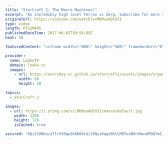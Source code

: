 ```yaml
---
title: "StarCraft 2: The Macro Machines!"
excerpt: "An incredibly high level Terran vs Zerg. Subscribe for more videos: http://lowko.tv/youtube More Starcraft 2 casts: https://goo.gl/NG8qAV  INnoVation vs Leenock in an awesome match of Terran vs Zerg. INnoVation decides to play his favourite style. The macro focused, machine-like Terran control. In the"
originalUrl: https://youtube.com/watch?v=MbMuuAQtO3I
type: video
length: PT22M49S
publishedDateTime: 2017-06-02T10:58:09Z
heat: 50

featuredContent: "<iframe width=\"800\" height=\"500\" frameborder=\"0\" src=\"https://www.youtube.com/embed/MbMuuAQtO3I\" allow=\"accelerometer; autoplay; encrypted-media; gyroscope; picture-in-picture\" allowfullscreen></iframe>"

provider:
  name: LowkoTV
  domain: lowko.tv
  images:
    - url: https://everyday-cc.github.io/starcraft2/assets/images/organizations/lowko.tv-50x50.jpg
      width: 50
      height: 50

topics:
  - StarCraft 2

images:
  - url: https://i.ytimg.com/vi/MbMuuAQtO3I/maxresdefault.jpg
    width: 1280
    height: 720
    isCached: true

secured: "6QiJ3UN6u/a7lrVV0qw2k8K66t4il6Nyi0qquBhlLM0TuxBUrkNovWPDQYmIJvk0AIhUrvwj/zgolSYa2vju62p+tU3mrBlNnNeqUyFMdFe7LMoS1f9JqI2SLJZZnkSde3+ucTaqLUHIYPWMJmVRRkBheZYIFl3r8ZkmwAxhs6tLiYckFgGZ3LRxfdvGhNo4V+8WyeTf3BC+VFnu12Kto8h3u0pyzc/6Sq+FVw7CnBsXBw5X3lnU+9FZfAXjgIcbrSWL9YwedgeEiFFM0rq2XxR5zk3kQBRj6oPrDqucwmlK1Sy0f6iS4wgxdvi5VywqM/mB3sLp2J3dC6vPo7aRGZa0mqvE7Zj5Kl7N0C4xsPSbp65HBd2cj5jr+HD3WCAr4We1SksPhxxyijXe5tLrNbJ1OKypfR8S35TaDMQDSDFMDoDCRXmPM3sPh+EwYZhN;vTAMSs61IGwjlMx3XrpYfQ=="
---
```


